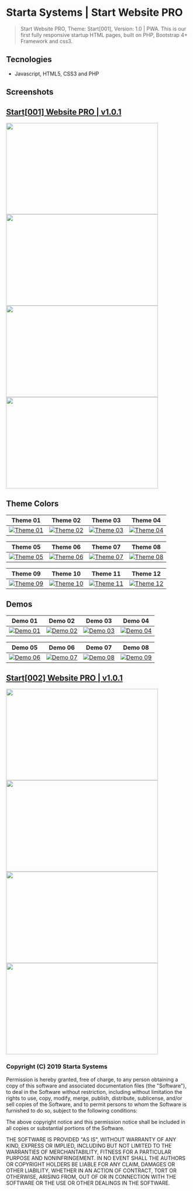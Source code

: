 # Starta Systems | Start Website PRO

> Start Website PRO, Theme: Start[001], Version: 1.0 | PWA. This is our first fully responsive startup HTML pages, built on PHP, Bootstrap 4+ Framework and css3.

## Tecnologies

- Javascript, HTML5, CSS3 and PHP

## Screenshots

## [Start[001] Website PRO | v1.0.1](https://startasystems.github.io/start-website-pro/001/?from=github)

[<img src="https://startasystems.github.io/start-website-pro/media/prints/print-1.jpg" width="415" height="250" />](https://startasystems.github.io/start-website-pro/001/?from=github)[<img src="https://startasystems.github.io/start-website-pro/media/prints/print-2.jpg" width="415" height="250" />](https://startasystems.github.io/start-website-pro/001/?from=github)[<img src="https://startasystems.github.io/start-website-pro/media/prints/print-3.jpg" width="415" height="250" />](https://startasystems.github.io/start-website-pro/001/?from=github)[<img src="https://startasystems.github.io/start-website-pro/media/prints/print-4.jpg" width="415" height="250" />](https://startasystems.github.io/start-website-pro/001/?from=github)

## Theme Colors

| Theme 01 | Theme 02 | Theme 03 | Theme 04 |
| --- | --- | --- | --- |
| [![Theme 01](https://startasystems.github.io/start-website-pro/media/share/001/og-image-1.jpg)](https://startasystems.github.io/start-website-pro/001/theme/01/?from=github)  | [![Theme 02](https://startasystems.github.io/start-website-pro/media/share/001/og-image-2.jpg)](https://startasystems.github.io/start-website-pro/001/theme/02/?from=github) | [![Theme 03](https://startasystems.github.io/start-website-pro/media/share/001/og-image-3.jpg)](https://startasystems.github.io/start-website-pro/001/theme/03/?from=github)  | [![Theme 04](https://startasystems.github.io/start-website-pro/media/share/001/og-image-4.jpg)](https://startasystems.github.io/start-website-pro/001/theme/04/?from=github)

| Theme 05 | Theme 06 | Theme 07 | Theme 08 |
| --- | --- | --- | --- |
| [![Theme 05](https://startasystems.github.io/start-website-pro/media/share/001/og-image-5.jpg)](https://startasystems.github.io/start-website-pro/001/theme/05/?from=github)  | [![Theme 06](https://startasystems.github.io/start-website-pro/media/share/001/og-image-6.jpg)](https://startasystems.github.io/start-website-pro/001/theme/06/?from=github) | [![Theme 07](https://startasystems.github.io/start-website-pro/media/share/001/og-image-7.jpg)](https://startasystems.github.io/start-website-pro/001/theme/07/?from=github)  | [![Theme 08](https://startasystems.github.io/start-website-pro/media/share/001/og-image-8.jpg)](https://startasystems.github.io/start-website-pro/001/theme/08/?from=github)

| Theme 09 | Theme 10 | Theme 11 | Theme 12 |
| --- | --- | --- | --- |
| [![Theme 09](https://startasystems.github.io/start-website-pro/media/share/001/og-image-9.jpg)](https://startasystems.github.io/start-website-pro/001/theme/09/?from=github)  | [![Theme 10](https://startasystems.github.io/start-website-pro/media/share/001/og-image-10.jpg)](https://startasystems.github.io/start-website-pro/001/theme/10/?from=github) | [![Theme 11](https://startasystems.github.io/start-website-pro/media/share/001/og-image-11.jpg)](https://startasystems.github.io/start-website-pro/001/theme/11/?from=github)  | [![Theme 12](https://startasystems.github.io/start-website-pro/media/share/001/og-image-12.jpg)](https://startasystems.github.io/start-website-pro/001/theme/12/?from=github)

## Demos

| Demo 01 | Demo 02 | Demo 03 | Demo 04 |
| --- | --- | --- | --- |
| [![Demo 01](https://startasystems.github.io/start-website-pro/media/share/001/adv/og-image.jpg)](https://startasystems.github.io/start-website-pro/001/demo/adv/?from=github)  | [![Demo 02](https://startasystems.github.io/start-website-pro/media/share/001/barb/og-image.jpg)](https://startasystems.github.io/start-website-pro/001/demo/barb/?from=github) | [![Demo 03](https://startasystems.github.io/start-website-pro/media/share/001/cab/og-image.jpg)](https://startasystems.github.io/start-website-pro/001/demo/cab/?from=github)  | [![Demo 04](https://startasystems.github.io/start-website-pro/media/share/001/clinic/og-image.jpg)](https://startasystems.github.io/start-website-pro/001/demo/clinic/?from=github)

| Demo 05 | Demo 06 | Demo 07 | Demo 08 |
| --- | --- | --- | --- |
| [![Demo 06](https://startasystems.github.io/start-website-pro/media/share/001/dent/og-image.jpg)](https://startasystems.github.io/start-website-pro/001/demo/dent/?from=github)  | [![Demo 07](https://startasystems.github.io/start-website-pro/media/share/001/fisio/og-image.jpg)](https://startasystems.github.io/start-website-pro/001/demo/fisio/?from=github) | [![Demo 08](https://startasystems.github.io/start-website-pro/media/share/001/imob/og-image.jpg)](https://startasystems.github.io/start-website-pro/001/demo/imob/?from=github)  | [![Demo 09](https://startasystems.github.io/start-website-pro/media/share/001/ofta/og-image.jpg)](https://startasystems.github.io/start-website-pro/001/demo/ofta/?from=github)

## [Start[002] Website PRO | v1.0.1](https://startasystems.github.io/start-website-pro/002/?from=github)

[<img src="https://startasystems.github.io/start-website-pro/media/prints/print-1.jpg" width="415" height="250" />](https://startasystems.github.io/start-website-pro/002/?from=github)[<img src="https://startasystems.github.io/start-website-pro/media/prints/print-5.jpg" width="415" height="250" />](https://startasystems.github.io/start-website-pro/002/?from=github)[<img src="https://startasystems.github.io/start-website-pro/media/prints/print-6.jpg" width="415" height="250" />](https://startasystems.github.io/start-website-pro/002/?from=github)[<img src="https://startasystems.github.io/start-website-pro/media/prints/print-7.jpg" width="415" height="250" />](https://startasystems.github.io/start-website-pro/002/?from=github)

### Copyright (C) 2019 Starta Systems

  Permission is hereby granted, free of charge, to any person obtaining a copy of this software and associated documentation files (the "Software"), to deal in the Software without restriction, including without limitation the rights to use, copy, modify, merge, publish, distribute, sublicense, and/or sell copies of the Software, and to permit persons to whom the Software is furnished to do so, subject to the following conditions:

  The above copyright notice and this permission notice shall be included in all copies or substantial portions of the Software.

  THE SOFTWARE IS PROVIDED "AS IS", WITHOUT WARRANTY OF ANY KIND, EXPRESS OR IMPLIED, INCLUDING BUT NOT LIMITED TO THE WARRANTIES OF MERCHANTABILITY, FITNESS FOR A PARTICULAR PURPOSE AND NONINFRINGEMENT. IN NO EVENT SHALL THE AUTHORS OR COPYRIGHT HOLDERS BE LIABLE FOR ANY CLAIM, DAMAGES OR OTHER LIABILITY, WHETHER IN AN ACTION OF CONTRACT, TORT OR OTHERWISE, ARISING FROM, OUT OF OR IN CONNECTION WITH THE SOFTWARE OR THE USE OR OTHER DEALINGS IN THE SOFTWARE.
